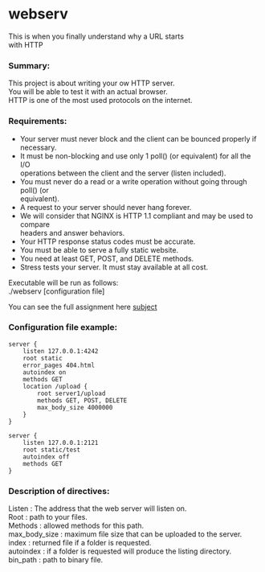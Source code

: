 # webserv
This is when you finally understand why a URL starts  
with HTTP

### Summary:
This project is about writing your ow HTTP server.  
You will be able to test it with an actual browser.  
HTTP is one of the most used protocols on the internet.  

### Requirements:
* Your server must never block and the client can be bounced properly if necessary.
* It must be non-blocking and use only 1 poll() (or equivalent) for all the I/O  
operations between the client and the server (listen included).
* You must never do a read or a write operation without going through poll() (or  
equivalent).
* A request to your server should never hang forever.
* We will consider that NGINX is HTTP 1.1 compliant and may be used to compare  
headers and answer behaviors.
* Your HTTP response status codes must be accurate.
* You must be able to serve a fully static website.
* You need at least GET, POST, and DELETE methods.
* Stress tests your server. It must stay available at all cost.

Executable will be run as follows:  
 ./webserv [configuration file]

You can see the full assignment here [subject](https://github.com/cbridget42/webserv/blob/main/subject/en.subject.pdf)

### Configuration file example:
```
server {
	listen 127.0.0.1:4242
	root static
	error_pages 404.html
	autoindex on
	methods GET
	location /upload {
		root server1/upload
		methods GET, POST, DELETE
		max_body_size 4000000
	}
}

server {
	listen 127.0.0.1:2121
	root static/test
	autoindex off
	methods GET
}
```
### Description of directives:
Listen : The address that the web server will listen on.  
Root : path to your files.  
Methods : allowed methods for this path.  
max_body_size : maximum file size that can be uploaded to the server.  
index : returned file if a folder is requested.  
autoindex : if a folder is requested will produce the listing directory.  
bin_path : path to binary file.  
